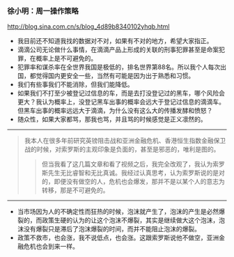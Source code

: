 ### 徐小明：周一操作策略
http://blog.sina.com.cn/s/blog_4d89b8340102yhqb.html
- 我目前还不知道我找的数据对不对，如果有不对的地方，希望大家指正。
- 滴滴公司无论做什么事情，在滴滴产品上形成的关联的刑事犯罪甚至是命案犯罪，在概率上是不可避免的。
- 犯罪率和谋杀率在全世界我国是极低的，排名世界第88名。所以我个人每次出国，都觉得国内更安全一些，当然有可能是因为出于熟悉和习惯。
- 我们有些事我们不能消除，但我们能降低。
- 如果我们不打至少被登记过信息的车，而是去打没登记过的黑车，哪个风险会更大？我认为概率上，没登记黑车出事的概率会远大于登记过信息的滴滴车。但黑车出事的概率远远大于滴滴，为什么没有这么大的传播发酵和愤怒？
- 随众性，如果大家都骂，那我也骂，并且骂的时候感觉是正义凛然的。
---
>我本人在很多年前研究英镑阻击战和亚洲金融危机、香港恒生指数金融保卫战的时候，对索罗斯的主观印象是负面的，甚至是邪恶的，唯利是图的。
>>但当我看了这几篇文章和看了视频之后，我完全改观了，我认为索罗斯先生无比睿智和无比真诚。我经过认真思考，认为索罗斯说的是对的，即便没有做空的人，危机也会爆发，那并不是以某个人的意志为转移，那是不可避免的。
---
- 当市场因为人的不确定性而狂热的时候，泡沫就产生了，泡沫的产生是必然爆裂的，而政策生硬的认为的让这个泡沫不爆裂，其实是继续做大这个泡沫，泡沫没有爆裂只是滞后了泡沫爆裂的时间，而并不能阻止泡沫的爆裂。
- 政策不救市，也会涨，我不说低点，也会涨。这跟索罗斯说他不做空，亚洲金融危机也会到来一样。